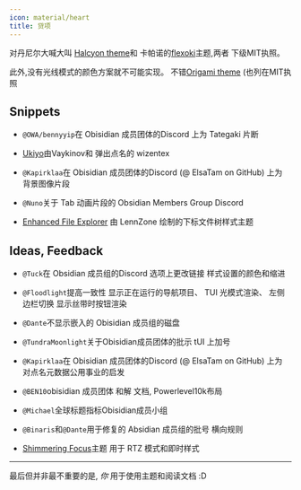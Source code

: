```yaml
---
icon: material/heart
title: 贷项
---
```


对丹尼尔大喊大叫
[Halcyon theme](https://github.com/dbarenholz/halcyon-obsidian)和
卡帕诺的[flexoki](https://github.com/kepano/flexoki-obsidian)主题,两者
下级MIT执照。

此外,没有光线模式的颜色方案就不可能实现。
不错[Origami theme](https://github.com/7368697661/Origami)
(也列在MIT执照

## Snippets

- `@OWA/bennyyip`在 Obisidian 成员团体的Discord 上为 Tategaki 片断

- [Ukiyo](https://github.com/technerium/obsidian-ukiyo)由Vaykinov和
弹出点名的 wizentex

- `@Kapirklaa`在 Obisidian 成员团体的Discord (@ ElsaTam on GitHub) 上为
背景图像片段

- `@Nuno`关于 Tab 动画片段的 Obsidian Members Group Discord

- [Enhanced File Explorer](https://github.com/LennZone/enhanced-file-explorer-tree)
由 LennZone 绘制的下标文件树样式主题

## Ideas, Feedback

- `@Tuck`在 Obsidian 成员组的Discord 选项上更改链接
样式设置的颜色和缩进

- `@Floodlight`提高一致性
显示正在运行的导航项目、 TUI 光模式渲染、 左侧边栏切换
显示丝带时按钮渲染

- `@Dante`不显示嵌入的 Obisidian 成员组的磁盘

- `@TundraMoonlight`关于Obisidian成员团体的批示
tUI 上加号

- `@Kapirklaa`在 Obisidian 成员团体的Discord (@ ElsaTam on GitHub) 上为
对点名元数据公用事业的启发

- `@BEN10`obisidian 成员团体 和解
文档, Powerlevel10k布局

- `@Michael`全球标题指标Obisidian成员小组

- `@Binaris`和`@Dante`用于修复的 Absidian 成员组的批号
横向规则

- [Shimmering Focus](https://github.com/chrisgrieser/shimmering-focus)主题
用于 RTZ 模式和即时样式

___ 
最后但并非最不重要的是, *你* 用于使用主题和阅读文档 :D

